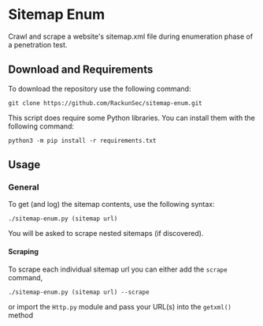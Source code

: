 # Sitemap Enum
Crawl and scrape a website's sitemap.xml file during enumeration phase of a penetration test.
## Download and Requirements
To download the repository use the following command:
```
git clone https://github.com/RackunSec/sitemap-enum.git
```
This script does require some Python libraries. You can install them with the following command:
```
python3 -m pip install -r requirements.txt
```
## Usage
### General
To get (and log) the sitemap contents, use the following syntax:
```
./sitemap-enum.py (sitemap url)
```
You will be asked to scrape nested sitemaps (if discovered).
#### Scraping
To scrape each individual sitemap url you can either add the `scrape` command,
```
./sitemap-enum.py (sitemap url) --scrape
```
or import the `Http.py` module and pass your URL(s) into the `getxml()` method
